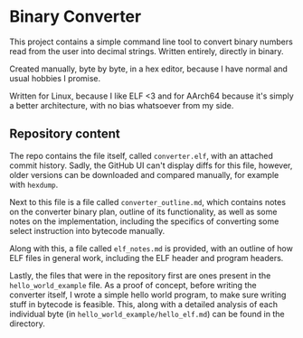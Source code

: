 # Binary Converter

This project contains a simple command line tool to convert binary numbers read from the user into decimal strings.
Written entirely, directly in binary.

Created manually, byte by byte, in a hex editor, because I have normal and usual hobbies I promise.

Written for Linux, because I like ELF <3 and for AArch64 because it's simply a better architecture, with no bias whatsoever from my side.

## Repository content

The repo contains the file itself, called `converter.elf`, with an attached commit history.
Sadly, the GitHub UI can't display diffs for this file, however, older versions can be downloaded and compared manually, for example with `hexdump`.

Next to this file is a file called `converter_outline.md`, which contains notes on the converter binary plan, outline of its functionality,
as well as some notes on the implementation, including the specifics of converting some select instruction into bytecode manually.

Along with this, a file called `elf_notes.md` is provided, with an outline of how ELF files in general work, including the ELF header and program headers.

Lastly, the files that were in the repository first are ones present in the `hello_world_example` file.
As a proof of concept, before writing the converter itself, I wrote a simple hello world program, to make sure writing stuff in bytecode is feasible.
This, along with a detailed analysis of each individual byte (in `hello_world_example/hello_elf.md`) can be found in the directory.

